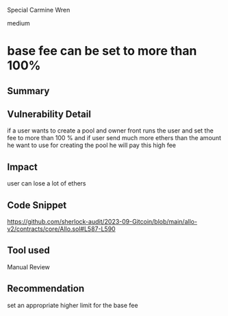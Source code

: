 Special Carmine Wren

medium

# base fee can be set to more than 100%
## Summary

## Vulnerability Detail

if a user wants to create a pool and owner front runs the user and set the fee to more than 100 % and if user send much more ethers than the amount he want to use for creating the pool he will pay this high fee

## Impact

user can lose a lot of ethers

## Code Snippet

https://github.com/sherlock-audit/2023-09-Gitcoin/blob/main/allo-v2/contracts/core/Allo.sol#L587-L590

## Tool used

Manual Review

## Recommendation

set an appropriate higher limit for the base fee
